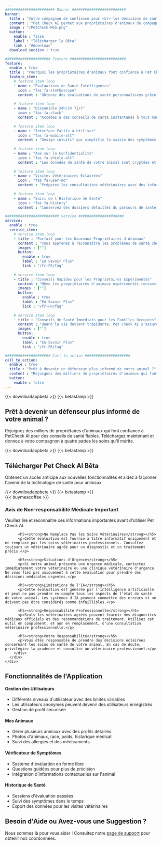 ```yaml
---
####################### Banner #########################
banner:
  title : "Votre compagnon de confiance pour <br> les décisions de santé de votre animal"
  content : "Pet Check AI permet aux propriétaires d'animaux de compagnie de bénéficier d'évaluations de santé instantanées, basées sur l'IA, lorsque vous vous inquiétez pour votre compagnon à quatre pattes. Qu'il soit 3 heures du matin et que votre chat se comporte bizarrement, ou que vous ayez des doutes quant à la nécessité d'une visite chez le vétérinaire, Pet Check AI est là pour vous aider."
  image : "/PetCheck-Web.png"
  button:
    enable : false
    label : "Télécharger la Bêta"
    link : "#download"
  download_section : true

##################### Feature ##########################
feature:
  enable : true
  title : "Pourquoi les propriétaires d'animaux font confiance à Pet Check AI"
  feature_item:
    # feature item loop
    - name : "Évaluations de Santé Intelligentes"
      icon : "fas fa-stethoscope"
      content : "Obtenez des évaluations de santé personnalisées grâce à notre outil intelligent de vérification des symptômes, optimisé par l'expertise vétérinaire et une IA avancée"
      
    # feature item loop
    - name : "Disponible 24h/24 7j/7"
      icon : "fas fa-clock"
      content : "Accédez à des conseils de santé instantanés à tout moment, n'importe où - parfait pour ces inquiétudes nocturnes concernant votre animal"
      
    # feature item loop
    - name : "Interface Facile à Utiliser"
      icon : "fas fa-mobile-alt"
      content : "Design intuitif qui simplifie la saisie des symptômes et fournit des conseils de santé clairs et exploitables"
      
    # feature item loop
    - name : "Axé sur la Confidentialité"
      icon : "fas fa-shield-alt"
      content : "Les données de santé de votre animal sont cryptées et sécurisées - nous ne partageons jamais d'informations personnelles"
      
    # feature item loop
    - name : "Visites Vétérinaires Éclairées"
      icon : "fas fa-user-md"
      content : "Préparez les consultations vétérinaires avec des informations de santé organisées et un suivi des symptômes"
      
    # feature item loop
    - name : "Suivi de l'Historique de Santé"
      icon : "fas fa-history"
      content : "Conservez des dossiers détaillés du parcours de santé de votre animal pour identifier les tendances et suivre les améliorations"

######################### Service #####################
service:
  enable : true
  service_item:
    # service item loop
    - title : "Parfait pour les Nouveaux Propriétaires d'Animaux"
      content : "Vous apprenez à reconnaître les problèmes de santé chez votre nouveau compagnon à quatre pattes ? Pet Check AI vous aide à comprendre ce qui est normal et ce qui nécessite une attention, renforçant votre confiance en tant que propriétaire d'animal."
      images : [""]
      button:
        enable : true
        label : "En Savoir Plus"
        link : "/fr-FR/faq"
        
    # service item loop
    - title : "Conseils Rapides pour les Propriétaires Expérimentés"
      content : "Même les propriétaires d'animaux expérimentés rencontrent de nouvelles situations. Obtenez des conseils instantanés et fiables sur les symptômes et comportements inhabituels pour prendre des décisions éclairées concernant les soins de votre animal."
      images : [""]
      button:
        enable : true
        label : "En Savoir Plus"
        link : "/fr-FR/faq"
        
    # service item loop
    - title : "Conseils de Santé Immédiats pour les Familles Occupées"
      content : "Quand la vie devient trépidante, Pet Check AI s'assure que vous ne manquez jamais les signaux de santé importants. Obtenez des évaluations rapides qui vous aident à prioriser les besoins de votre animal dans votre emploi du temps chargé."
      images : [""]
      button:
        enable : true
        label : "En Savoir Plus"
        link : "/fr-FR/faq"

##################### Call to action #####################
call_to_action:
  enable : true
  title : "Prêt à devenir un défenseur plus informé de votre animal ?"
  content : "Rejoignez des milliers de propriétaires d'animaux qui font confiance à Pet Check AI pour des conseils de santé fiables. Téléchargez maintenant et donnez à votre compagnon à quatre pattes les soins qu'il mérite."
  button:
    enable : false
---
```


<!-- Banner Download Section -->
<div class="text-center mt-4">
  <div class="d-flex justify-content-center align-items-center gap-3 mb-4 flex-wrap">
    {{< downloadappbeta >}}
    {{< betastamp >}}
  </div>
</div>

<!-- Call to Action Download Section -->
<div class="container my-5">
  <div class="row justify-content-center text-center">
    <div class="col-lg-8">
      <h2 class="mb-4">Prêt à devenir un défenseur plus informé de votre animal ?</h2>
      <p class="lead mb-4">Rejoignez des milliers de propriétaires d'animaux qui font confiance à PetCheck AI pour des conseils de santé fiables. Téléchargez maintenant et donnez à votre compagnon à quatre pattes les soins qu'il mérite.</p>
      <div class="d-flex justify-content-center align-items-center gap-3 mb-4 flex-wrap">
        {{< downloadappbeta >}}
        {{< betastamp >}}
      </div>
    </div>
  </div>
</div>

<div id="download" class="text-center my-5">
  <h2>Télécharger Pet Check AI Bêta</h2>
  <p class="lead">Obtenez un accès anticipé aux nouvelles fonctionnalités et aidez à façonner l'avenir de la technologie de santé pour animaux</p>
  <div class="d-flex justify-content-center align-items-center gap-3 mb-4">
    {{< downloadappbeta >}}
    {{< betastamp >}}
  </div>
  
  <div class="mt-4">
    {{< buymeacoffee >}}
  </div>
</div>

<div class="container my-5">
  <div class="row">
    <div class="col-lg-8 mx-auto">
      <div class="card border-warning">
        <div class="card-header bg-warning text-dark">
          <h3 class="mb-0"><i class="fas fa-exclamation-triangle"></i> Avis de Non-responsabilité Médicale Important</h3>
        </div>
        <div class="card-body">
          <p class="lead">Veuillez lire et reconnaître ces informations importantes avant d'utiliser Pet Check AI.</p>
          
          <h5><strong>Ne Remplace Pas les Soins Vétérinaires</strong></h5>
          <p>Cette évaluation est fournie à titre informatif uniquement et ne remplace pas les soins vétérinaires professionnels. Consultez toujours un vétérinaire agréé pour un diagnostic et un traitement précis.</p>
          
          <h5><strong>Situations d'Urgence</strong></h5>
          <p>Si votre animal présente une urgence médicale, contactez immédiatement votre vétérinaire ou une clinique vétérinaire d'urgence. Ne vous fiez pas uniquement à cette évaluation pour prendre des décisions médicales urgentes.</p>
          
          <h5><strong>Limitations de l'IA</strong></h5>
          <p>Cette évaluation est générée par l'intelligence artificielle et peut ne pas prendre en compte tous les aspects de l'état de santé de votre animal. Les systèmes d'IA peuvent commettre des erreurs et ne doivent pas être considérés comme infaillibles.</p>
          
          <h5><strong>Responsabilité Professionnelle</strong></h5>
          <p>Seuls les vétérinaires agréés peuvent fournir des diagnostics médicaux officiels et des recommandations de traitement. Utilisez cet outil en complément, et non en remplacement, d'une consultation vétérinaire professionnelle.</p>
          
          <h5><strong>Votre Responsabilité</strong></h5>
          <p>Vous êtes responsable de prendre des décisions éclairées concernant les soins de santé de votre animal. En cas de doute, privilégiez la prudence et consultez un vétérinaire professionnel.</p>
        </div>
      </div>
    </div>
  </div>
</div>

<div class="container my-5">
  <h2 class="text-center mb-4">Fonctionnalités de l'Application</h2>
  <div class="row">
    <div class="col-md-6">
      <h4><i class="fas fa-users"></i> Gestion des Utilisateurs</h4>
      <ul class="list-unstyled">
        <li><i class="fas fa-check text-success"></i> Différents niveaux d'utilisateur avec des limites variables</li>
        <li><i class="fas fa-check text-success"></i> Les utilisateurs anonymes peuvent devenir des utilisateurs enregistrés</li>
        <li><i class="fas fa-check text-success"></i> Gestion de profil sécurisée</li>
      </ul>
    </div>
    <div class="col-md-6">
      <h4><i class="fas fa-paw"></i> Mes Animaux</h4>
      <ul class="list-unstyled">
        <li><i class="fas fa-check text-success"></i> Gérer plusieurs animaux avec des profils détaillés</li>
        <li><i class="fas fa-check text-success"></i> Photos d'animaux, race, poids, historique médical</li>
        <li><i class="fas fa-check text-success"></i> Suivi des allergies et des médicaments</li>
      </ul>
    </div>
  </div>
  <div class="row mt-4">
    <div class="col-md-6">
      <h4><i class="fas fa-search"></i> Vérificateur de Symptômes</h4>
      <ul class="list-unstyled">
        <li><i class="fas fa-check text-success"></i> Système d'évaluation en forme libre</li>
        <li><i class="fas fa-check text-success"></i> Questions guidées pour plus de précision</li>
        <li><i class="fas fa-check text-success"></i> Intégration d'informations contextuelles sur l'animal</li>
      </ul>
    </div>
    <div class="col-md-6">
      <h4><i class="fas fa-history"></i> Historique de Santé</h4>
      <ul class="list-unstyled">
        <li><i class="fas fa-check text-success"></i> Sessions d'évaluation passées</li>
        <li><i class="fas fa-check text-success"></i> Suivi des symptômes dans le temps</li>
        <li><i class="fas fa-check text-success"></i> Export des données pour les visites vétérinaires</li>
      </ul>
    </div>
  </div>
</div>

<div class="container my-5 text-center">
  <h2>Besoin d'Aide ou Avez-vous une Suggestion ?</h2>
  <p class="lead">Nous sommes là pour vous aider ! Consultez notre <a href="/fr-FR/support" class="text-decoration-none">page de support</a> pour obtenir nos coordonnées.</p>
</div>